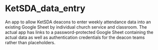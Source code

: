 # KetSDA_data_entry
An app to allow KetSDA deacons to enter weekly attendance data into an existing Google Sheet by individual church service and classroom. The actual app has links to a password-protected Google Sheet containing the actual data as well as authentication credentials for the deacon teams rather than placeholders.
